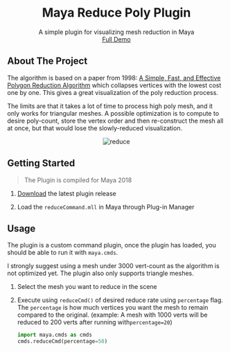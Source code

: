 <div align="center">
<h1 align="center">Maya Reduce Poly Plugin</h1>

  <p align="center">
    A simple plugin for visualizing mesh reduction in Maya
    <br />
    <a href="https://youtu.be/juwPpeyG7yg">Full Demo</a>
  </p>
</div>

## About The Project

The algorithm is based on a paper from 1998: [A Simple, Fast, and Effective Polygon Reduction Algorithm](http://pds26.egloos.com/pds/201402/12/11/gdmag.pdf)
which collapses vertices with the lowest cost one by one. 
This gives a great visualization of the poly reduction process. 

The limits are that it takes a lot of time to process high poly mesh, and it only works for triangular meshes. 
A possible optimization is to compute to desire poly-count, store the vertex order and then re-construct the mesh all at once, 
but that would lose the slowly-reduced visualization.

<div align="center">
  <img src="https://i.imgur.com/WyGO59u.gif" alt="reduce">
</div>

## Getting Started

> The Plugin is compiled for Maya 2018

1. [Download](https://github.com/leixingyu/reduce-poly/releases/tag/v0.1.0) the latest plugin release


2. Load the `reduceCommand.mll` in Maya through Plug-in Manager


## Usage

The plugin is a custom command plugin, once the plugin has loaded, 
you should be able to run it with `maya.cmds`. 

I strongly suggest
using a mesh under 3000 vert-count as the algorithm is not optimized yet.
The plugin also only supports triangle meshes.

1. Select the mesh you want to reduce in the scene


2. Execute using `reduceCmd()` of desired reduce rate using `percentage` flag.
The `percentage` is how much vertices you want the mesh to remain compared to 
the original. (example: A mesh with 1000 verts will be reduced to
200 verts after running with`percentage=20`)

    ```python
    import maya.cmds as cmds
    cmds.reduceCmd(percentage=50)
    ```
